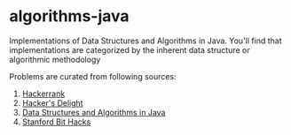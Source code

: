 # algorithms-java
Implementations of Data Structures and Algorithms in Java. You'll find that implementations are categorized by the inherent data structure or algorithmic methodology


Problems are curated from following sources:

1. [Hackerrank](http://www.hackerrank.com)
2. [Hacker's Delight](http://www.hackersdelight.org/)
3. [Data Structures and Algorithms in Java](http://as.wiley.com/WileyCDA/WileyTitle/productCd-EHEP002900.html)
4. [Stanford Bit Hacks](https://graphics.stanford.edu/~seander/bithacks.html)
